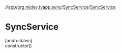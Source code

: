 //[app](../../../index.md)/[org.mjdev.tvapp.sync](../index.md)/[SyncService](index.md)/[SyncService](-sync-service.md)

# SyncService

[androidJvm]\
constructor()
